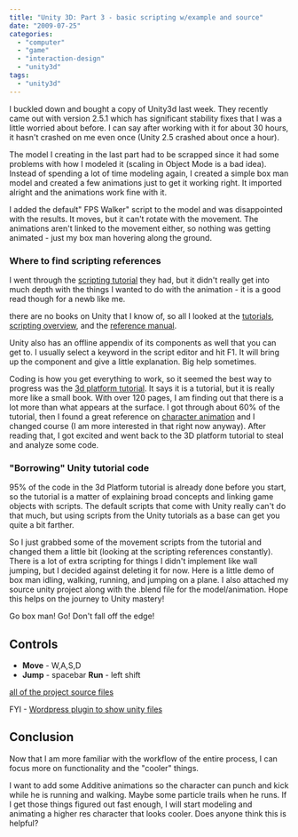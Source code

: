 ```yaml
---
title: "Unity 3D: Part 3 - basic scripting w/example and source"
date: "2009-07-25"
categories: 
  - "computer"
  - "game"
  - "interaction-design"
  - "unity3d"
tags: 
  - "unity3d"
---
```


I buckled down and bought a copy of Unity3d last week. They recently came out with version 2.5.1 which has significant stability fixes that I was a little worried about before. I can say after working with it for about 30 hours, it hasn't crashed on me even once (Unity 2.5 crashed about once a hour).

The model I creating in the last part had to be scrapped since it had some problems with how I modeled it (scaling in Object Mode is a bad idea). Instead of spending a lot of time modeling again, I created a simple box man model and created a few animations just to get it working right. It imported alright and the animations work fine with it.

I added the default" FPS Walker" script to the model and was disappointed with the results. It moves, but it can't rotate with the movement. The animations aren't linked to the movement either, so nothing was getting animated - just my box man hovering along the ground.

### Where to find scripting references

I went through the [scripting tutorial](http://unity3d.com/support/documentation/Manual/Tutorials.html) they had, but it didn't really get into much depth with the things I wanted to do with the animation - it is a good read though for a newb like me.

there are no books on Unity that I know of, so all I looked at the [tutorials](http://unity3d.com/support/resources/tutorials/), [scripting overview](http://unity3d.com/support/documentation/ScriptReference/index.html), and the [reference manual](http://unity3d.com/support/documentation/Components/index.html).

Unity also has an offline appendix of its components as well that you can get to. I usually select a keyword in the script editor and hit F1. It will bring up the component and give a little explanation. Big help sometimes.

Coding is how you get everything to work, so it seemed the best way to progress was the [3d platform tutorial](http://unity3d.com/support/resources/tutorials/3d-platform-game). It says it is a tutorial, but it is really more like a small book. With over 120 pages, I am finding out that there is a lot more than what appears at the surface. I got through about 60% of the tutorial, then I found a great reference on [character animation](http://unity3d.com/support/documentation/Manual/Character-Animation.html) and I changed course (I am more interested in that right now anyway). After reading that, I got excited and went back to the 3D platform tutorial to steal and analyze some code.

### "Borrowing" Unity tutorial code

95% of the code in the 3d Platform tutorial is already done before you start, so the tutorial is a matter of explaining broad concepts and linking game objects with scripts. The default scripts that come with Unity really can't do that much, but using scripts from the Unity tutorials as a base can get you quite a bit farther.

So I just grabbed some of the movement scripts from the tutorial and changed them a little bit (looking at the scripting references constantly). There is a lot of extra scripting for things I didn't implement like wall jumping, but I decided against deleting it for now. Here is a little demo of box man idling, walking, running, and jumping on a plane. I also attached my source unity project along with the .blend file for the model/animation. Hope this helps on the journey to Unity mastery!

Go box man! Go! Don't fall off the edge!

## Controls

- **Move** - W,A,S,D
- **Jump** - spacebar **Run** - left shift

[all of the project source files](/unity3d/player_link.rar)

FYI - [Wordpress plugin to show unity files](http://unity3d.com/support/resources/assets/unity-wordpress-blog-plugin)

## Conclusion 

Now that I am more familiar with the workflow of the entire process, I can focus more on functionality and the "cooler" things.

I want to add some Additive animations so the character can punch and kick while he is running and walking. Maybe some particle trails when he runs. If I get those things figured out fast enough, I will start modeling and animating a higher res character that looks cooler. Does anyone think this is helpful?
